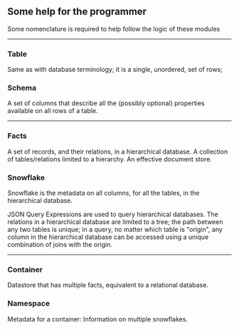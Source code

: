 
## Some help for the programmer

Some nomenclature is required to help follow the logic of these modules


-----------------------------------

### Table

Same as with database terminology; it is a single, unordered, set of rows;

### Schema

A set of columns that describe all the (possibly optional) properties available on all rows of a table.

-----------------------------------

### Facts 

A set of records, and their relations, in a hierarchical database.  A collection of tables/relations limited to a hierarchy. An effective document store.

### Snowflake

Snowflake is the metadata on all columns, for all the tables, in the hierarchical database.

JSON Query Expressions are used to query hierarchical databases. The relations in a hierarchical database are limited to a tree; the path between any two tables is unique; in a query, no matter which table is "origin", any column in the hierarchical database can be accessed using a unique combination of joins with the origin.


-----------------------------------

### Container

Datastore that has multiple facts, equivalent to a relational database. 

### Namespace

Metadata for a container: Information on multiple snowflakes.

  